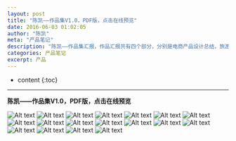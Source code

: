 ```yaml
---
layout: post
title: "陈凯——作品集V1.0，PDF版，点击在线预览"
date: 2016-06-03 01:02:05
author: "陈凯"
meta: "产品笔记"
description: "陈凯——作品集汇报，作品汇报共有四个部分，分别是电商产品设计总结，旅游产品设计总结，共享经济产品探索，实习产品产出。目前所有的作品正在认真总结，第一部分，已经完成；后面的三部分汇报，正在加紧制作。"
categories: 产品笔记
excerpt: 产品
---
```


* content
{:toc}

----


**陈凯——作品集V1.0，PDF版，点击在线预览**

![Alt text](http://littlewhitechen.github.io/project/product/p1.jpg)
![Alt text](http://littlewhitechen.github.io/project/product/p2.jpg)
![Alt text](http://littlewhitechen.github.io/project/product/p3.jpg)
![Alt text](http://littlewhitechen.github.io/project/product/p4.jpg)
![Alt text](http://littlewhitechen.github.io/project/product/p6.jpg)
![Alt text](http://littlewhitechen.github.io/project/product/p5.jpg)
![Alt text](http://littlewhitechen.github.io/project/product/p8.jpg)
![Alt text](http://littlewhitechen.github.io/project/product/p9.jpg)
![Alt text](http://littlewhitechen.github.io/project/product/p7.jpg)
![Alt text](http://littlewhitechen.github.io/project/product/p10.jpg)
![Alt text](http://littlewhitechen.github.io/project/product/p11.jpg)
![Alt text](http://littlewhitechen.github.io/project/product/p12.jpg)
![Alt text](http://littlewhitechen.github.io/project/product/p15.jpg)
![Alt text](http://littlewhitechen.github.io/project/product/p13.jpg)
![Alt text](http://littlewhitechen.github.io/project/product/p14.jpg)
![Alt text](http://littlewhitechen.github.io/project/product/p16.jpg)
![Alt text](http://littlewhitechen.github.io/project/product/p17.jpg)
![Alt text](http://littlewhitechen.github.io/project/product/p18.jpg)


